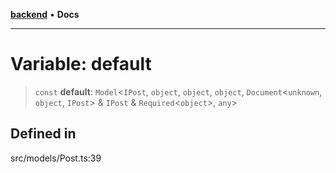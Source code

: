 [**backend**](../../../README.md) • **Docs**

***

# Variable: default

> `const` **default**: `Model`\<`IPost`, `object`, `object`, `object`, `Document`\<`unknown`, `object`, `IPost`\> & `IPost` & `Required`\<`object`\>, `any`\>

## Defined in

src/models/Post.ts:39
